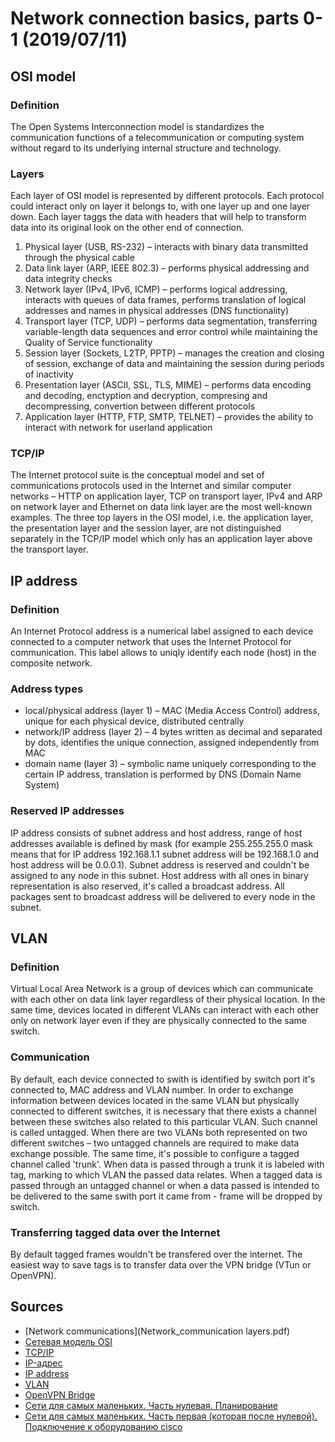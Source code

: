 # Network connection basics, parts 0-1 (2019/07/11)

## OSI model

### Definition
The Open Systems Interconnection model is standardizes the communication functions of a telecommunication or computing system without regard to its underlying internal structure and technology.

### Layers
Each layer of OSI model is represented by different protocols. Each protocol could interact only on layer it belongs to, with one layer up and one layer down. Each layer taggs the data with headers that will help to transform data into its original look on the other end of connection.
1. Physical layer (USB, RS-232) – interacts with binary data transmitted through the physical cable
2. Data link layer (ARP, IEEE 802.3) – performs physical addressing and data integrity checks
3. Network layer (IPv4, IPv6, ICMP) – performs logical addressing, interacts with queues of data frames, performs translation of logical addresses and names in physical addresses (DNS functionality)
4. Transport layer (TCP, UDP) – performs data segmentation, transferring variable-length data sequences and error control while maintaining the Quality of Service functionality
5. Session layer (Sockets, L2TP, PPTP) – manages the creation and closing of session, exchange of data and maintaining the session during periods of inactivity
6. Presentation layer (ASCII, SSL, TLS, MIME) – performs data encoding and decoding, enctyption and decryption, compresing and decompressing, convertion between different protocols
7. Application layer (HTTP, FTP, SMTP, TELNET) – provides the ability to interact with network for userland application

### TCP/IP
The Internet protocol suite is the conceptual model and set of communications protocols used in the Internet and similar computer networks – HTTP on application layer, TCP on transport layer, IPv4 and ARP on network layer and Ethernet on data link layer are the most well-known examples. The three top layers in the OSI model, i.e. the application layer, the presentation layer and the session layer, are not distinguished separately in the TCP/IP model which only has an application layer above the transport layer.

## IP address

### Definition
An Internet Protocol address is a numerical label assigned to each device connected to a computer network that uses the Internet Protocol for communication. This label allows to uniqly identify each node (host) in the composite network.

### Address types
- local/physical address (layer 1) – MAC (Media Access Control) address, unique for each physical device, distributed centrally
- network/IP address (layer 2) – 4 bytes written as decimal and separated by dots, identifies the unique connection, assigned independently from MAC
- domain name (layer 3) – symbolic name uniquely corresponding to the certain IP address, translation is performed by DNS (Domain Name System)

### Reserved IP addresses
IP address consists of subnet address and host address, range of host addresses available is defined by mask (for example 255.255.255.0 mask means that for IP address 192.168.1.1 subnet address will be 192.168.1.0 and host address will be 0.0.0.1). Subnet address is reserved and couldn't be assigned to any node in this subnet. Host address with all ones in binary representation is also reserved, it's called a broadcast address. All packages sent to broadcast address will be delivered to every node in the subnet.

## VLAN

### Definition
Virtual Local Area Network is a group of devices which can communicate with each other on data link layer regardless of their physical location. In the same time, devices located in different VLANs can interact with each other only on network layer even if they are physically connected to the same switch.

### Communication
By default, each device connected to swith is identified by switch port it's connected to, MAC address and VLAN number. In order to exchange information between devices located in the same VLAN but physically connected to different switches, it is necessary that there exists a channel between these switches also related to this particular VLAN. Such cnannel is called untagged. When there are two VLANs both represented on two different switches – two untagged channels are required to make data exchange possible. The same time, it's possible to configure a tagged channel called 'trunk'. When data is passed through a trunk it is labeled with tag, marking to which VLAN the passed data relates. When a tagged data is passed through an untagged channel or when a data passed is intended to be delivered to the same swith port it came from - frame will be dropped by switch.

### Transferring tagged data over the Internet
By default tagged frames wouldn't be transfered over the internet. The easiest way to save tags is to transfer data over the VPN bridge (VTun or OpenVPN).

## Sources
- [Network communications](Network_communication layers.pdf)
- [Сетевая модель OSI](https://ru.wikipedia.org/wiki/Сетевая_модель_OSI)
- [TCP/IP](https://ru.wikipedia.org/wiki/TCP/IP)
- [IP-адрес](http://xgu.ru/wiki/IP-адрес)
- [IP address](https://en.wikipedia.org/wiki/IP_address)
- [VLAN](http://xgu.ru/wiki/VLAN)
- [OpenVPN Bridge](http://xgu.ru/wiki/OpenVPN_Bridge)
- [Сети для самых маленьких. Часть нулевая. Планирование](https://linkmeup.ru/blog/11.html)
- [Сети для самых маленьких. Часть первая (которая после нулевой). Подключение к оборудованию cisco](https://linkmeup.ru/blog/12.html)